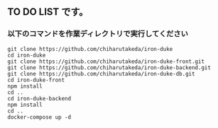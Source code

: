 ## TO DO LIST です。 
### 以下のコマンドを作業ディレクトリで実行してください

`git clone https://github.com/chiharutakeda/iron-duke`  
`cd iron-duke`  
`git clone https://github.com/chiharutakeda/iron-duke-front.git`  
`git clone https://github.com/chiharutakeda/iron-duke-backend.git`  
`git clone https://github.com/chiharutakeda/iron-duke-db.git`  
`cd iron-duke-front`  
`npm install`  
`cd ..`  
`cd iron-duke-backend`  
`npm install`  
`cd ..`  
`docker-compose up -d`  
